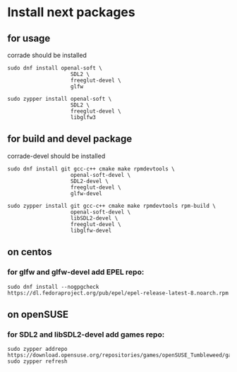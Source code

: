 # Install next packages

## for usage
corrade should be installed

```
sudo dnf install openal-soft \
                    SDL2 \
                    freeglut-devel \
                    glfw
```

```
sudo zypper install openal-soft \
                    SDL2 \
                    freeglut-devel \
                    libglfw3
```
## for build and devel package
corrade-devel should be installed

```
sudo dnf install git gcc-c++ cmake make rpmdevtools \
                    openal-soft-devel \
                    SDL2-devel \
                    freeglut-devel \
                    glfw-devel
```

```
sudo zypper install git gcc-c++ cmake make rpmdevtools rpm-build \
                    openal-soft-devel \
                    libSDL2-devel \
                    freeglut-devel \
                    libglfw-devel
```


## on centos

### for glfw and glfw-devel add EPEL repo:
```
sudo dnf install --nogpgcheck https://dl.fedoraproject.org/pub/epel/epel-release-latest-8.noarch.rpm
```

## on openSUSE

### for SDL2 and libSDL2-devel add games repo:
```
sudo zypper addrepo https://download.opensuse.org/repositories/games/openSUSE_Tumbleweed/games.repo
sudo zypper refresh
```